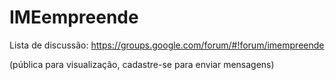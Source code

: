 IMEempreende
============

Lista de discussão:
https://groups.google.com/forum/#!forum/imempreende

(pública para visualização, cadastre-se para enviar mensagens)
